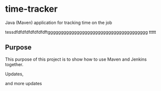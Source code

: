 # time-tracker
Java (Maven) application for tracking time on the job

tessdfdfdfdfdfdfdfdftgggggggggggggggggggggggggggggggggggggg ttttt
## Purpose

This purpose of this project is to show how to use Maven and Jenkins together.

Updates, 

and more updates

